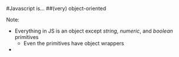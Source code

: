 #Javascript is...
##(very) object-oriented

Note:
+ Everything in JS is an object except _string_, _numeric_, and _boolean_ primitives
    + Even the primitives have object wrappers
+ 